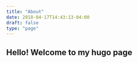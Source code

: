 ```yaml
---
title: "About"
date: 2018-04-17T14:43:13-04:00
draft: false
type: "page"
---
```


## Hello! Welcome to my hugo page
